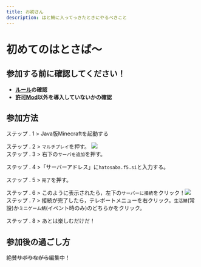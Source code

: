 ```yaml
---
title: お初さん
description: はと鯖に入ってっきたときにやるべきこと
---
```

# 初めてのはとさば～
## 参加する前に確認してください！
- **[ルール](/terms/index)の確認**
- **[許可Mod](mods)以外を導入していないかの確認**
## 参加方法
ステップ . 1 > Java版Minecraftを起動する

ステップ . 2 > `マルチプレイ`を押す。
![](https://i.imgur.com/UJfPHHY.png) <br>
ステップ . 3 > 右下の`サーバを追加`を押す。

ステップ . 4 >「サーバーアドレス」に`hatosaba.f5.si`と入力する。

ステップ . 5 > `完了`を押す。

ステップ . 6 > このように表示されたら，左下の`サーバーに接続`をクリック！![](https://i.imgur.com/sQrrRwb.png) <br>
ステップ . 7 >  接続が完了したら，テレポートメニューを右クリック。`生活鯖`(常設)か`ミニゲーム鯖`(イベント時のみ)のどちらかをクリック。

ステップ . 8 > あとは楽しむだけだ！
## 参加後の過ごし方
絶賛~~サボりながら~~編集中！
